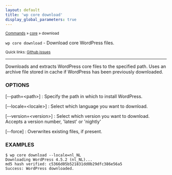 ```yaml
---
layout: default
title: 'wp core download'
display_global_parameters: true
---
```


<small>[Commands](/commands/) &raquo; [core](/commands/core/) &raquo; download</small>

`wp core download` - Download core WordPress files.

<small>Quick links: <a href="https://github.com/wp-cli/wp-cli/issues?q=is%3Aopen+label%3Acommand%3Acore-download+sort%3Aupdated-desc">Github issues</a></small>

<hr />

Downloads and extracts WordPress core files to the specified path. Uses
an archive file stored in cache if WordPress has been previously
downloaded.

### OPTIONS

[\--path=&lt;path&gt;]
: Specify the path in which to install WordPress.

[\--locale=&lt;locale&gt;]
: Select which language you want to download.

[\--version=&lt;version&gt;]
: Select which version you want to download. Accepts a version number, 'latest' or 'nightly'

[\--force]
: Overwrites existing files, if present.

### EXAMPLES

    $ wp core download --locale=nl_NL
    Downloading WordPress 4.5.2 (nl_NL)...
    md5 hash verified: c5366d05b521831dd0b29dfc386e56a5
    Success: WordPress downloaded.



